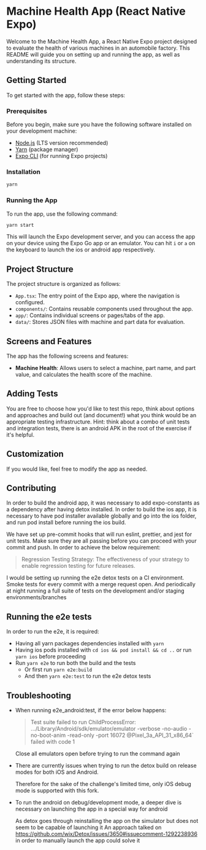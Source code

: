 # Machine Health App (React Native Expo)

Welcome to the Machine Health App, a React Native Expo project designed to evaluate the health of various machines in an automobile factory. This README will guide you on setting up and running the app, as well as understanding its structure.

## Getting Started

To get started with the app, follow these steps:

### Prerequisites

Before you begin, make sure you have the following software installed on your development machine:

- [Node.js](https://nodejs.org/) (LTS version recommended)
- [Yarn](https://classic.yarnpkg.com/en/docs/install/) (package manager)
- [Expo CLI](https://docs.expo.dev/get-started/installation/) (for running Expo projects)

### Installation

```bash
yarn
```

### Running the App

To run the app, use the following command:

```bash
yarn start
```

This will launch the Expo development server, and you can access the app on your device using the Expo Go app or an emulator. You can hit `i` or `a` on the keyboard to launch the ios or android app respectively.

## Project Structure

The project structure is organized as follows:

- `App.tsx`: The entry point of the Expo app, where the navigation is configured.
- `components/`: Contains reusable components used throughout the app.
- `app/`: Contains individual screens or pages/tabs of the app.
- `data/`: Stores JSON files with machine and part data for evaluation.

## Screens and Features

The app has the following screens and features:

- **Machine Health**: Allows users to select a machine, part name, and part value, and calculates the health score of the machine.

## Adding Tests

You are free to choose how you'd like to test this repo, think about options and approaches and build out (and document!) what you think would be an appropriate testing infrastructure. Hint: think about a combo of unit tests and integration tests, there is an android APK in the root of the exercise if it's helpful.

## Customization

If you would like, feel free to modify the app as needed.

## Contributing

In order to build the android app, it was necessary to add expo-constants as a dependency after having detox installed.
In order to build the ios app, it is necessary to have pod installer available globally and go into the ios folder,
and run pod install before running the ios build.

We have set up pre-commit hooks that will run eslint, prettier, and jest for unit tests. Make sure they are all passing
before you can proceed with your commit and push. In order to achieve the below requirement:

> Regression Testing Strategy: The effectiveness of your strategy to enable regression testing for future releases.

I would be setting up running the e2e detox tests on a CI environment. Smoke tests for every commit with a merge request open.
And periodically at night running a full suite of tests on the development and/or staging environments/branches

## Running the e2e tests

In order to run the e2e, it is required:

 - Having all yarn packages dependencies installed with `yarn`
 - Having ios pods installed with `cd ios && pod install && cd ..` or run `yarn ios` before proceeding
 - Run `yarn e2e` to run both the build and the tests
    - Or first run `yarn e2e:build`
    - And then `yarn e2e:test` to run the e2e detox tests

 <!-- * If testing on Android, a Pixel 3a android simulator running on API 31 and CPU arch x86_64 named `Pixel_3a_API_31_x86_64` on Android Studios' Virtual Device Manager
    Or you can get around by creating it, if you have the dependencies installed locally, with the command `avdmanager create avd --name 'Pixel_3a_API_31_x86_64' --package "system-images;android-31;google_apis;x86_64" --tag google_apis --device pixel_3a` and `emulator -avd Pixel_3a_API_31_x86_64`. Still, it is necessary to have the sdk `system-images;android-31;google_apis;x86_64` installed previously either through command line or Android Studio. -->
 <!-- * If testing on Android, run `yarn e2e_android:build` to create an apk for detox assisted e2e testing.
 * If testing on iOS, running `yarn e2e_ios:build` to create the iOS build for detox assisted e2e testing. -->

## Troubleshooting

- When running e2e_android:test, if the error below happens:

    > Test suite failed to run ChildProcessError: .../Library/Android/sdk/emulator/emulator -verbose -no-audio -no-boot-anim -read-only -port 16072 @Pixel_3a_API_31_x86_64` failed with code 1

    Close all emulators open before trying to run the command again

- There are currently issues when trying to run the detox build on release modes for both iOS and Android.

    Therefore for the sake of the challenge's limited time, only iOS debug mode is supported with this fork.

- To run the android on debug/development mode, a deeper dive is necessary on launching the app in a special way for android

    As detox goes through reinstalling the app on the simulator but does not seem to be capable of launching it
    An approach talked on https://github.com/wix/Detox/issues/3650#issuecomment-1292238936 in order to manually launch the app could solve it

